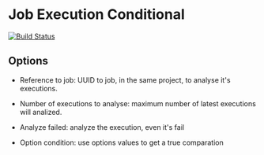 
# Job Execution Conditional

[![Build Status](https://travis-ci.org/auto1st/job-execution-conditional.svg?branch=master)](https://travis-ci.org/auto1st/job-execution-conditional)

## Options

* Reference to job: UUID to job, in the same project, to analyse it's executions.

* Number of executions to analyse: maximum number of latest executions will analized.

* Analyze failed: analyze the execution, even it's fail

* Option condition: use options values to get a true comparation
 


